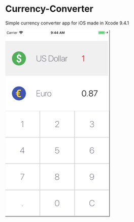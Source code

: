 
# Currency-Converter
Simple currency converter app for iOS made in Xcode 9.4.1

![alt text](./demo.png "Demo")
